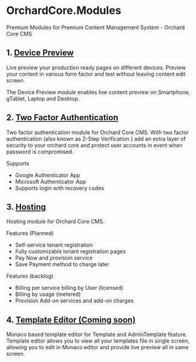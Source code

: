 # OrchardCore.Modules
Premium Modules for Premium Content Management System - Orchard Core CMS



 ## 1. [Device Preview](DevicePreview/README.md)

 
Live preview your production ready pages on different devices. Preview your content in various form factor and test without leaving content edit screen.  

The Device Preview module enables live content preview on Smartphone, gTablet, Laptop and Desktop.


 ## 2. [Two Factor Authentication](TwoFactorAuth/README.md)

Two factor authentication module for Orchard Core CMS. With two factor authentication (also known as 2-Step Verification ) add an extra layer of security to your orchard core and protect user accounts in event when password is compromised.

Supports
- Google Authenticator App
- Microsoft Authenticator App
- Supports login with recovery codes

## 3. [Hosting](Hosting/README.md)

Hosting module for Orchard Core CMS. 

Features (Planned)
- Self-service tenant registration
- Fully customizable tenant registration pages  
- Pay Now and provision service 
- Save Payment method to charge later

Features (backlog)
- Billing per service billing by User (licensed)
- Billing by usage (metered)
- Provision Add-on services and add-on charges

 
 ## 4. [Template Editor (Coming soon) ](TemplateEditor/README.md)
Monaco based template editor for Template and AdminTemplate feature. Template editor allows you to view all your templates file in single screen, allowing you to edit in Monaco editor and provide live preview all in same screen.